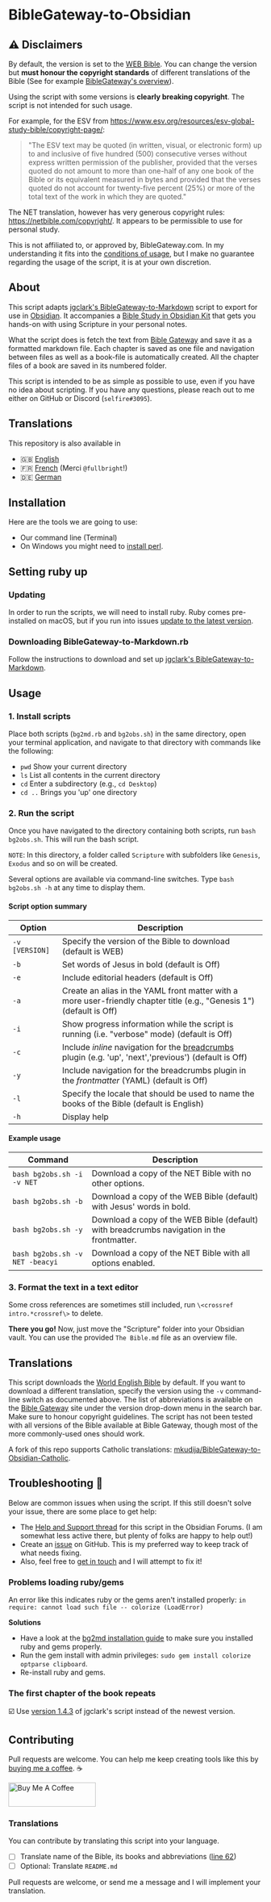 # BibleGateway-to-Obsidian

## ⚠️ Disclaimers

By default, the version is set to the [WEB Bible](https://worldenglish.bible/). You can change the version but **must honour the copyright standards** of different translations of the Bible (See for example [BibleGateway's overview](https://www.biblegateway.com/versions/)).

Using the script with some versions is **clearly breaking copyright**. The script is not intended for such usage.

For example, for the ESV from https://www.esv.org/resources/esv-global-study-bible/copyright-page/:

> "The ESV text may be quoted (in written, visual, or electronic form) up to and inclusive of five hundred (500) consecutive verses without express written permission of the publisher, provided that the verses quoted do not amount to more than one-half of any one book of the Bible or its equivalent measured in bytes and provided that the verses quoted do not account for twenty-five percent (25%) or more of the total text of the work in which they are quoted."

The NET translation, however has very generous copyright rules: https://netbible.com/copyright/. It appears to be permissible to use for personal study.

This is not affiliated to, or approved by, BibleGateway.com. In my understanding it fits into the [conditions of usage](https://support.biblegateway.com/hc/en-us/articles/360001398808-How-do-I-get-permission-to-use-or-reprint-Bible-content-from-Bible-Gateway-?), but I make no guarantee regarding the usage of the script, it is at your own discretion.

## About

This script adapts [jgclark's BibleGateway-to-Markdown](https://github.com/jgclark/BibleGateway-to-Markdown) script to export for use in [Obsidian](https://obsidian.md/). It accompanies a [Bible Study in Obsidian Kit](https://forum.obsidian.md/t/bible-study-in-obsidian-kit-including-the-bible-in-markdown/12503?u=selfire) that gets you hands-on with using Scripture in your personal notes.

What the script does is fetch the text from [Bible Gateway](https://www.biblegateway.com/) and save it as a formatted markdown file. Each chapter is saved as one file and navigation between files as well as a book-file is automatically created. All the chapter files of a book are saved in its numbered folder.

This script is intended to be as simple as possible to use, even if you have no idea about scripting. If you have any questions, please reach out to me either on GitHub or Discord (`selfire#3095`).

## Translations

This repository is also available in

- 🇬🇧 [English](https://github.com/selfire1/BibleGateway-to-Obsidian/tree/master)
- 🇫🇷 [French](https://github.com/selfire1/BibleGateway-to-Obsidian/tree/translation-fr) (Merci `@fullbright`!)
- 🇩🇪 [German](https://github.com/selfire1/BibleGateway-to-Obsidian/tree/translation-de)

## Installation

Here are the tools we are going to use:

- Our command line (Terminal)
- On Windows you might need to [install perl](https://www.perl.org/get.html).

## Setting ruby up

### Updating

In order to run the scripts, we will need to install ruby. Ruby comes pre-installed on macOS, but if you run into issues [update to the latest version](https://stackify.com/install-ruby-on-your-mac-everything-you-need-to-get-going/).

### Downloading BibleGateway-to-Markdown.rb

Follow the instructions to download and set up [jgclark's BibleGateway-to-Markdown](https://github.com/jgclark/BibleGateway-to-Markdown).

## Usage

### 1. Install scripts

Place both scripts (`bg2md.rb` and `bg2obs.sh`) in the same directory, open your terminal application, and navigate to that directory with commands like the following:

- `pwd` Show your current directory
- `ls` List all contents in the current directory
- `cd` Enter a subdirectory (e.g., `cd Desktop`)
- `cd ..` Brings you 'up' one directory

### 2. Run the script

Once you have navigated to the directory containing both scripts, run `bash bg2obs.sh`. This will run the bash script.

`NOTE`: In this directory, a folder called `Scripture` with subfolders like `Genesis`, `Exodus` and so on will be created.

Several options are available via command-line switches. Type `bash bg2obs.sh -h` at any time to display them.

#### Script option summary

| Option         | Description                                                                                                                                            |
| -------------- | ------------------------------------------------------------------------------------------------------------------------------------------------------ |
| `-v [VERSION]` | Specify the version of the Bible to download (default is WEB)                                                                                          |
| `-b`           | Set words of Jesus in bold (default is Off)                                                                                                            |
| `-e`           | Include editorial headers (default is Off)                                                                                                             |
| `-a`           | Create an alias in the YAML front matter with a more user-friendly chapter title (e.g., "Genesis 1") (default is Off)                                  |
| `-i`           | Show progress information while the script is running (i.e. "verbose" mode) (default is Off)                                                           |
| `-c`           | Include _inline_ navigation for the [breadcrumbs](https://github.com/SkepticMystic/breadcrumbs) plugin (e.g. 'up', 'next','previous') (default is Off) |
| `-y`           | Include navigation for the breadcrumbs plugin in the _frontmatter_ (YAML) (default is Off)                                                             |
| `-l`           | Specify the locale that should be used to name the books of the Bible (default is English)                                                             |
| `-h`           | Display help                                                                                                                                           |

#### Example usage

| Command                         | Description                                                                                |
| ------------------------------- | ------------------------------------------------------------------------------------------ |
| `bash bg2obs.sh -i -v NET`      | Download a copy of the NET Bible with no other options.                                    |
| `bash bg2obs.sh -b`             | Download a copy of the WEB Bible (default) with Jesus' words in bold.                      |
| `bash bg2obs.sh -y`             | Download a copy of the WEB Bible (default) with breadcrumbs navigation in the frontmatter. |
| `bash bg2obs.sh -v NET -beacyi` | Download a copy of the NET Bible with all options enabled.                                 |

### 3. Format the text in a text editor

Some cross references are sometimes still included, run `\<crossref intro.*crossref\>` to delete.

**There you go!** Now, just move the "Scripture" folder into your Obsidian vault. You can use the provided `The Bible.md` file as an overview file.

## Translations

This script downloads the [World English Bible](https://worldenglish.bible/) by default. If you want to download a different translation, specify the version using the `-v` command-line switch as documented above. The list of abbreviations is available on the [Bible Gateway](https://www.biblegateway.com) site under the version drop-down menu in the search bar. Make sure to honour copyright guidelines. The script has not been tested with all versions of the Bible available at Bible Gateway, though most of the more commonly-used ones should work.

A fork of this repo supports Catholic translations: [mkudija/BibleGateway-to-Obsidian-Catholic](https://github.com/mkudija/BibleGateway-to-Obsidian-Catholic).

## Troubleshooting 🐛

Below are common issues when using the script. If this still doesn't solve your issue, there are some place to get help:

- The [Help and Support thread](https://forum.obsidian.md/t/bible-study-kit-in-obsidian-scripts-help-and-support/31069/2) for this script in the Obsidian Forums. (I am somewhat less active there, but plenty of folks are happy to help out!)
- Create an [issue](https://github.com/selfire1/BibleGateway-to-Obsidian/issues) on GitHub. This is my preferred way to keep track of what needs fixing.
- Also, feel free to [get in touch](https://joschuasgarden.com/Contact+me) and I will attempt to fix it!

### Problems loading ruby/gems

An error like this indicates ruby or the gems aren't installed properly: `in require: cannot load such file -- colorize (LoadError)`

**Solutions**

- Have a look at the [bg2md installation guide](https://github.com/jgclark/BibleGateway-to-Markdown/tree/7aaa4cdaba5d8ebb2e7e3fa5ace7de96c1534846#installation) to make sure you installed ruby and gems properly.
- Run the gem install with admin privileges: `sudo gem install colorize optparse clipboard`.
- Re-install ruby and gems.

### The first chapter of the book repeats

☑️ Use [version 1.4.3](https://github.com/jgclark/BibleGateway-to-Markdown/tree/d693e85bba94122a2f46bec3ff9487333bccfdbf) of jgclark's script instead of the newest version.

## Contributing

Pull requests are welcome.
You can help me keep creating tools like this by [buying me a coffee](https://www.buymeacoffee.com/joschua). ☕️

<a href="https://www.buymeacoffee.com/joschua" target="_blank"><img src="https://cdn.buymeacoffee.com/buttons/v2/default-yellow.png" alt="Buy Me A Coffee" height= "48" width="173"></a>

### Translations

You can contribute by translating this script into your language.

- [ ] Translate name of the Bible, its books and abbreviations ([line 62](https://github.com/selfire1/BibleGateway-to-Obsidian/blob/97f873132dceb2504b765056914bd3dd927f6691/bg2obs.sh#L62))
- [ ] Optional: Translate `README.md`

Pull requests are welcome, or send me a message and I will implement your translation.
